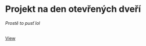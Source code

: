 # Projekt na den otevřených dveří

###### Prostě to pusť lol
[View](https://honziktillu.github.io/dod/)
